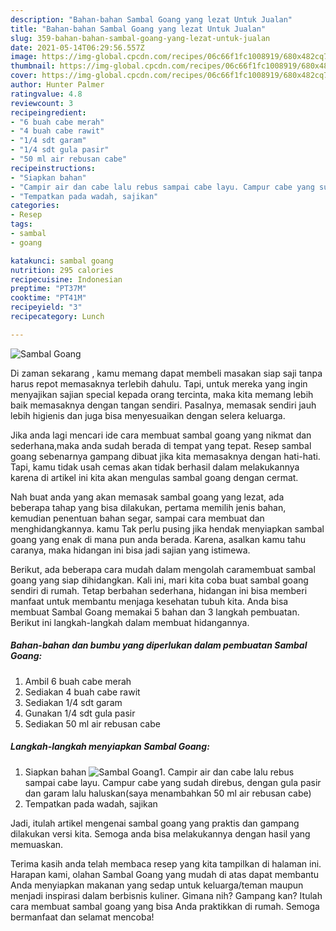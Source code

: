 ```yaml
---
description: "Bahan-bahan Sambal Goang yang lezat Untuk Jualan"
title: "Bahan-bahan Sambal Goang yang lezat Untuk Jualan"
slug: 359-bahan-bahan-sambal-goang-yang-lezat-untuk-jualan
date: 2021-05-14T06:29:56.557Z
image: https://img-global.cpcdn.com/recipes/06c66f1fc1008919/680x482cq70/sambal-goang-foto-resep-utama.jpg
thumbnail: https://img-global.cpcdn.com/recipes/06c66f1fc1008919/680x482cq70/sambal-goang-foto-resep-utama.jpg
cover: https://img-global.cpcdn.com/recipes/06c66f1fc1008919/680x482cq70/sambal-goang-foto-resep-utama.jpg
author: Hunter Palmer
ratingvalue: 4.8
reviewcount: 3
recipeingredient:
- "6 buah cabe merah"
- "4 buah cabe rawit"
- "1/4 sdt garam"
- "1/4 sdt gula pasir"
- "50 ml air rebusan cabe"
recipeinstructions:
- "Siapkan bahan"
- "Campir air dan cabe lalu rebus sampai cabe layu. Campur cabe yang sudah direbus, dengan gula pasir dan garam lalu haluskan(saya menambahkan 50 ml air rebusan cabe)"
- "Tempatkan pada wadah, sajikan"
categories:
- Resep
tags:
- sambal
- goang

katakunci: sambal goang 
nutrition: 295 calories
recipecuisine: Indonesian
preptime: "PT37M"
cooktime: "PT41M"
recipeyield: "3"
recipecategory: Lunch

---
```



![Sambal Goang](https://img-global.cpcdn.com/recipes/06c66f1fc1008919/680x482cq70/sambal-goang-foto-resep-utama.jpg)

Di zaman  sekarang , kamu memang dapat membeli masakan siap saji tanpa harus repot memasaknya terlebih dahulu. Tapi, untuk mereka yang ingin menyajikan sajian special kepada orang tercinta, maka kita memang lebih baik memasaknya dengan tangan sendiri. Pasalnya, memasak sendiri jauh lebih higienis dan juga bisa menyesuaikan dengan selera keluarga.

Jika anda lagi mencari ide cara membuat sambal goang yang nikmat dan sederhana,maka anda sudah berada di tempat yang tepat. Resep sambal goang  sebenarnya gampang dibuat jika kita memasaknya dengan hati-hati. Tapi, kamu tidak usah cemas akan tidak berhasil dalam melakukannya 
karena di artikel ini kita akan mengulas sambal goang dengan cermat.  



Nah buat anda yang akan memasak sambal goang yang lezat, ada beberapa tahap yang bisa dilakukan, pertama memilih jenis bahan, kemudian penentuan bahan segar, sampai cara membuat dan menghidangkannya. kamu Tak perlu pusing jika hendak menyiapkan sambal goang yang enak di mana pun anda berada. Karena, asalkan kamu  tahu caranya, maka hidangan ini bisa jadi sajian yang istimewa.

Berikut, ada beberapa cara mudah dalam mengolah caramembuat sambal goang yang siap dihidangkan. Kali ini, mari kita coba buat sambal goang sendiri di rumah. Tetap berbahan sederhana, hidangan ini bisa memberi manfaat untuk membantu menjaga kesehatan tubuh kita. Anda bisa membuat Sambal Goang memakai 5 bahan dan 3 langkah pembuatan. Berikut ini langkah-langkah dalam membuat hidangannya.

<!--inarticleads1-->

##### Bahan-bahan dan bumbu yang diperlukan dalam pembuatan Sambal Goang:

1. Ambil 6 buah cabe merah
1. Sediakan 4 buah cabe rawit
1. Sediakan 1/4 sdt garam
1. Gunakan 1/4 sdt gula pasir
1. Sediakan 50 ml air rebusan cabe




<!--inarticleads2-->

##### Langkah-langkah menyiapkan Sambal Goang:

1. Siapkan bahan
<img src="https://img-global.cpcdn.com/steps/b176fe1da1034ff2/160x128cq70/sambal-goang-langkah-memasak-1-foto.jpg" alt="Sambal Goang">1. Campir air dan cabe lalu rebus sampai cabe layu. Campur cabe yang sudah direbus, dengan gula pasir dan garam lalu haluskan(saya menambahkan 50 ml air rebusan cabe)
1. Tempatkan pada wadah, sajikan




Jadi, itulah artikel mengenai  sambal goang  yang praktis dan gampang dilakukan versi kita. Semoga anda bisa melakukannya dengan hasil yang memuaskan. 

Terima kasih anda telah membaca resep yang kita tampilkan di halaman ini. Harapan kami, olahan  Sambal Goang yang mudah di atas dapat membantu Anda menyiapkan makanan yang sedap untuk keluarga/teman maupun menjadi inspirasi dalam berbisnis kuliner. Gimana nih? Gampang kan? Itulah cara membuat sambal goang yang bisa Anda praktikkan di rumah. Semoga bermanfaat dan selamat mencoba!

